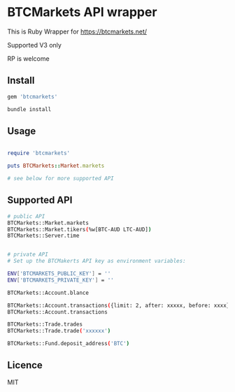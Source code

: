# BTCMarkets API wrapper
This is Ruby Wrapper for https://btcmarkets.net/

Supported V3 only

RP is welcome

## Install

```bash
gem 'btcmarkets'

bundle install

```

## Usage

```ruby

require 'btcmarkets'

puts BTCMarkets::Market.markets

# see below for more supported API
```

## Supported API

```bash
# public API
BTCMarkets::Market.markets
BTCMarkets::Market.tikers(%w[BTC-AUD LTC-AUD])
BTCMarkets::Server.time


# private API
# Set up the BTCMakerts API key as environment variables:

ENV['BTCMARKETS_PUBLIC_KEY'] = ''
ENV['BTCMARKETS_PRIVATE_KEY'] = ''

BTCMarkets::Account.blance

BTCMarkets::Account.transactions({limit: 2, after: xxxxx, before: xxxx})
BTCMarkets::Account.transactions

BTCMarkets::Trade.trades
BTCMarkets::Trade.trade('xxxxxx')

BTCMarkets::Fund.deposit_address('BTC')
```

## Licence
MIT
